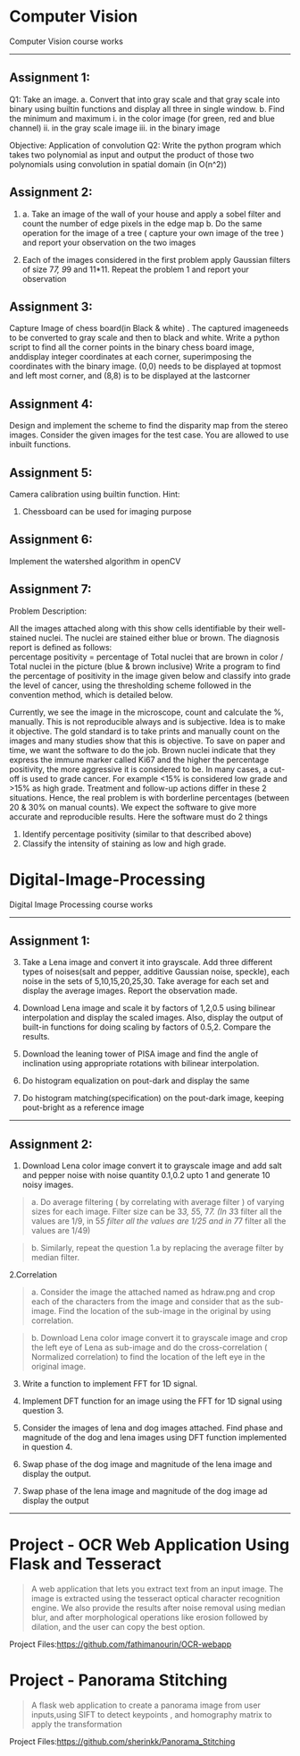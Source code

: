 
# Computer Vision
Computer Vision course works

------------------------------------------------------------------------------------

## Assignment 1:

Q1: Take an image.
a. Convert that into gray scale and that gray scale into binary using builtin functions and display all three in single window.
b. Find the minimum and maximum 
    i.  in the color image (for green, red and blue channel) 
    ii. in the gray scale image
    iii. in the binary image

Objective: Application of convolution
Q2: Write the python program which takes two polynomial as input and output the product of those two polynomials using convolution in spatial domain
(in O(n^2))

## Assignment 2:

1. a. Take an image of the wall of your house and apply a sobel filter and count the number of edge pixels in the edge map
b. Do the same operation for the image of a tree ( capture your own image of the tree ) and report your observation on the two images

2. Each of the images considered in the first problem apply Gaussian filters of size 7*7, 9*9 and 11*11. Repeat the problem 1 and report your observation

## Assignment 3:

Capture Image of chess board(in Black & white) . The captured imageneeds to be converted to gray scale and then to black and white. Write a python script to find all the corner points in the binary chess board image, anddisplay integer coordinates at each corner, superimposing the coordinates with the binary image.
(0,0) needs to be displayed at topmost and left most corner, and (8,8) is to be displayed at the lastcorner

## Assignment 4:

Design and implement the scheme to find the disparity map from the stereo images. Consider the given images for the test case. You are allowed to use inbuilt functions. 

## Assignment 5:

Camera calibration using builtin function. 
Hint:
1. Chessboard can be used for imaging  purpose

## Assignment 6:

Implement the watershed algorithm in openCV

## Assignment 7:

Problem Description:

All the images attached along with this show cells identifiable by their well-stained nuclei. The nuclei are stained either blue or brown.
The diagnosis report is defined as follows:  
percentage positivity =  percentage of Total nuclei that are brown in color / Total nuclei in the picture (blue & brown inclusive)
Write a program to find the percentage of positivity in the image given below and classify into grade the level of cancer, using the thresholding scheme followed in the convention method, which is detailed below.

Currently, we see the image in the microscope, count and calculate the %, manually. This is not reproducible always and is subjective. Idea is to make it objective. 
The gold standard is to take prints and manually count on the images and many studies show that this is objective. To save on paper and time, we want the software to do the job. Brown nuclei indicate that they express the immune marker called Ki67 and the higher the percentage positivity, the more aggressive it is considered to be. In many cases, a cut-off is used to grade cancer. For example <15% is considered low grade and >15% as high grade. Treatment and follow-up actions differ in these 2 situations. Hence, the real problem is with borderline percentages (between 20 & 30% on manual counts). We expect the software to give more accurate and reproducible results.
Here the software must do 2 things
1) Identify percentage positivity (similar to that described above)
2) Classify the intensity of staining as low and high grade.


# Digital-Image-Processing
Digital Image Processing course works

------------------------------------------------------------------------------------

## Assignment 1:

3. Take a Lena image and convert it into grayscale. Add three different types of noises(salt and pepper, additive Gaussian noise, speckle), each noise in the sets of 5,10,15,20,25,30. Take average for each set and display the average images. Report the observation made.

4. Download Lena image and scale it by factors of 1,2,0.5 using bilinear interpolation and display the scaled images. Also, display the output of built-in functions for doing scaling by factors of 0.5,2. Compare the results.

5. Download the leaning tower of PISA image and find the angle of inclination using appropriate rotations with bilinear interpolation.

6. Do histogram equalization on pout-dark and display the same

7. Do histogram matching(specification) on the pout-dark image, keeping pout-bright as a reference image

------------------------------------------------------------------------------------

## Assignment 2:

1. Download Lena color image convert it to grayscale image and add salt and  pepper noise with noise quantity 0.1,0.2 upto 1 and generate 10 noisy images.

>a. Do average filtering ( by correlating with average filter ) of varying sizes for each image. Filter size can be 3*3, 5*5, 7*7. (In 3*3 filter all the values are 1/9, in 5*5 filter all the values are 1/25 and in 7*7 filter all the values are 1/49)

>b. Similarly, repeat the question 1.a by replacing the average filter by median filter.


2.Correlation

>a. Consider the image the attached named as hdraw.png and crop each of the characters from the image and consider that as the sub-image. Find the location of the sub-image in the original by using correlation.

>b. Download Lena color image convert it to grayscale image and crop the left eye of Lena as sub-image and do the cross-correlation ( Normalized correlation) to find the location of the left eye in the original image.

3. Write a function to implement FFT for 1D signal.

4. Implement DFT function for an image using the FFT for 1D signal using question 3.

5. Consider the images of lena and dog images attached. Find phase and magnitude of the dog and lena images using DFT function implemented in question 4.

6. Swap phase of the dog image and magnitude of the lena image and display the output.

7. Swap phase of the lena image and magnitude of the dog image ad display the output


------------------------------------------------------------------------------------


# Project - OCR Web Application Using Flask and Tesseract

>A web application that lets you extract text from an input image. 
>The image is extracted using the tesseract optical character recognition engine. 
>We also provide the results after noise removal using median blur, and after morphological operations like erosion followed by dilation, and the user can copy the best option.

Project Files:https://github.com/fathimanourin/OCR-webapp

# Project - Panorama Stitching

>A flask web application to create a panorama image from user inputs,using SIFT to detect keypoints , and homography matrix to apply the transformation

Project Files:https://github.com/sherinkk/Panorama_Stitching
